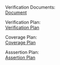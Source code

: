 Verification Documents:                                                                                                                                                          
[Document](https://docs.google.com/document/d/1i53DR6YxZ0i2qupVuqFY-3PCFljqMFxabw7mOwEW2C0/edit?usp=sharing)

Verification Plan:                                                                                                                                                          
[Verification Plan](https://docs.google.com/spreadsheets/d/188fdMfByMLnHeKV7XGv4xakJVZai2DQI3tHsyYRAlg4/edit?gid=1452933306#gid=1452933306)

Coverage Plan:                                                                                                                                                          
[Coverage Plan](https://docs.google.com/spreadsheets/d/17uiRJopjNXuRvqKVP5CTvfX1NX_q_eNxINmsPG79QnQ/edit?usp=sharing)

Asssertion Plan:                                                                                                                                                            
[Assertion Plan](https://docs.google.com/spreadsheets/d/1d5Tj1ICh6-vMW4PAUl3bnezKJtft_KfwZ5JOfXu_ze4/edit?usp=sharing)
